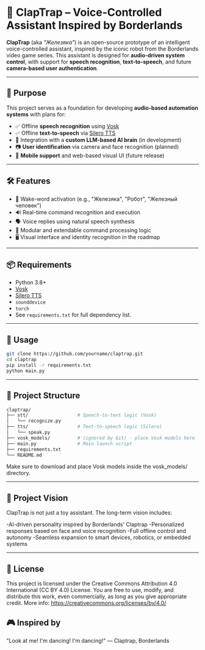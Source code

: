 # 🤖 ClapTrap – Voice-Controlled Assistant Inspired by Borderlands

**ClapTrap** (aka _"Железяка"_) is an open-source prototype of an intelligent voice-controlled assistant, inspired by the iconic robot from the Borderlands video game series. This assistant is designed for **audio-driven system control**, with support for **speech recognition**, **text-to-speech**, and future **camera-based user authentication**.

---

## 🎯 Purpose

This project serves as a foundation for developing **audio-based automation systems** with plans for:

- ✅ Offline **speech recognition** using [Vosk](https://alphacephei.com/vosk/)
- ✅ Offline **text-to-speech** via [Silero TTS](https://github.com/snakers4/silero-models)
- 🧠 Integration with a **custom LLM-based AI brain** (in development)
- 📷 **User identification** via camera and face recognition (planned)
- 📱 **Mobile support** and web-based visual UI (future release)

---

## 🛠 Features

- 🎤 Wake-word activation (e.g., "Железяка", "Робот", "Железный человек")
- 🔊 Real-time command recognition and execution
- 🗣 Voice replies using natural speech synthesis
- 🧠 Modular and extendable command processing logic
- 🖥 Visual interface and identity recognition in the roadmap

---

## 📦 Requirements

- Python 3.8+
- [Vosk](https://alphacephei.com/vosk/)
- [Silero TTS](https://github.com/snakers4/silero-models)
- `sounddevice`
- `torch`
- See `requirements.txt` for full dependency list.

---

## 🚀 Usage

```bash
git clone https://github.com/yourname/claptrap.git
cd claptrap
pip install -r requirements.txt
python main.py
```

---

## 📁 Project Structure

```bash
claptrap/
├── stt/                  # Speech-to-text logic (Vosk)
│   └── recognize.py
├── tts/                  # Text-to-speech logic (Silero)
│   └── speak.py
├── vosk_models/          # (ignored by Git) - place Vosk models here
├── main.py               # Main launch script
├── requirements.txt
└── README.md
```
Make sure to download and place Vosk models inside the vosk_models/ directory.

---

## 🧠 Project Vision

ClapTrap is not just a toy assistant. The long-term vision includes:

-AI-driven personality inspired by Borderlands' Claptrap
-Personalized responses based on face and voice recognition
-Full offline control and autonomy
-Seamless expansion to smart devices, robotics, or embedded systems

---

## 📝 License
This project is licensed under the Creative Commons Attribution 4.0 International (CC BY 4.0) License.
You are free to use, modify, and distribute this work, even commercially, as long as you give appropriate credit.
More info: https://creativecommons.org/licenses/by/4.0/

## 🎮 Inspired by
"Look at me! I'm dancing! I'm dancing!"
— Claptrap, Borderlands